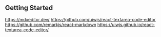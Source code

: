 ## Getting Started

https://mdxeditor.dev/
https://github.com/uiwjs/react-textarea-code-editor
https://github.com/remarkjs/react-markdown
https://uiwjs.github.io/react-textarea-code-editor/